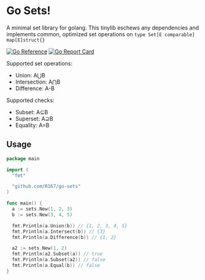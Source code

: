 # Go Sets!
A minimal set library for golang. This tinylib eschews any dependencies and implements common, optimized set operations on `type Set[E comparable] map[E]struct{}`

[![Go Reference](https://pkg.go.dev/badge/github.com/R167/go-sets.svg)](https://pkg.go.dev/github.com/R167/go-sets) [![Go Report Card](https://goreportcard.com/badge/github.com/R167/go-sets)](https://goreportcard.com/report/github.com/R167/go-sets)

Supported set operations:
- Union: A⋃B
- Intersection: A⋂B
- Difference: A-B

Supported checks:
- Subset: A⊆B
- Superset: A⊇B
- Equality: A=B

## Usage
```go
package main

import (
  "fmt"

  "github.com/R167/go-sets"
)

func main() {
  a := sets.New(1, 2, 3)
  b := sets.New(3, 4, 5)

  fmt.Println(a.Union(b)) // {1, 2, 3, 4, 5}
  fmt.Println(a.Intersect(b)) // {3}
  fmt.Println(a.Difference(b)) // {1, 2}

  a2 := sets.New(1, 2)
  fmt.Println(a2.Subset(a)) // true
  fmt.Println(a.Subset(a2)) // false
  fmt.Println(a.Equal(b)) // false
}
```
